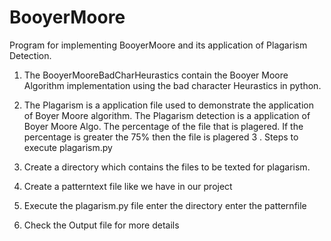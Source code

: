 # BooyerMoore
Program for implementing BooyerMoore and its application of Plagarism Detection.
1. The BooyerMooreBadCharHeurastics  contain the Booyer Moore Algorithm implementation using the bad character Heurastics in python.
2. The Plagarism is a application file used to demonstrate the application of Boyer Moore algorithm. The Plagarism detection is a application of Boyer Moore Algo. The percentage of the file that is plagered. If the percentage is greater the 75% then the file is plagered
3 . Steps to execute plagarism.py

  1. Create a directory which contains the files to be texted for plagarism.
  2. Create a patterntext file like we have in our project
  3. Execute the plagarism.py file
    enter the directory <nameof directory>
    enter the patternfile <name of pattern file>
4. Check the Output file for more details
